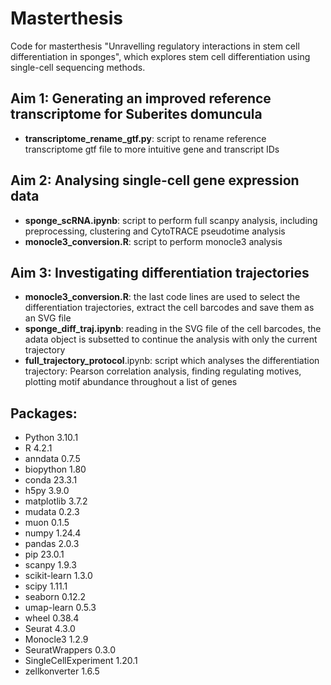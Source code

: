 # Masterthesis
Code for masterthesis "Unravelling regulatory interactions in stem cell differentiation in sponges", which explores stem cell differentiation using single-cell sequencing methods. 

## Aim 1: Generating an improved reference transcriptome for Suberites domuncula
* **transcriptome_rename_gtf.py**: script to rename reference transcriptome gtf file to more intuitive gene and transcript IDs

## Aim 2: Analysing single-cell gene expression data
* **sponge_scRNA.ipynb**: script to perform full scanpy analysis, including preprocessing, clustering and CytoTRACE pseudotime analysis
* **monocle3_conversion.R**: script to perform monocle3 analysis

## Aim 3: Investigating differentiation trajectories
* **monocle3_conversion.R**: the last code lines are used to select the differentiation trajectories, extract the cell barcodes and save them as an SVG file
* **sponge_diff_traj.ipynb**: reading in the SVG file of the cell barcodes, the adata object is subsetted to continue the analysis with only the current trajectory
* **full_trajectory_protocol**.ipynb: script which analyses the differentiation trajectory: Pearson correlation analysis, finding regulating motives, plotting motif abundance throughout a list of genes 


## Packages:
* Python                  3.10.1
* R                       4.2.1
* anndata                 0.7.5
* biopython               1.80
* conda                   23.3.1
* h5py                    3.9.0
* matplotlib              3.7.2
* mudata                  0.2.3
* muon                    0.1.5
* numpy                   1.24.4
* pandas                  2.0.3
* pip                     23.0.1
* scanpy                  1.9.3
* scikit-learn            1.3.0
* scipy                   1.11.1
* seaborn                 0.12.2
* umap-learn              0.5.3
* wheel                   0.38.4
* Seurat                  4.3.0
* Monocle3                1.2.9
* SeuratWrappers          0.3.0
* SingleCellExperiment    1.20.1
* zellkonverter           1.6.5
